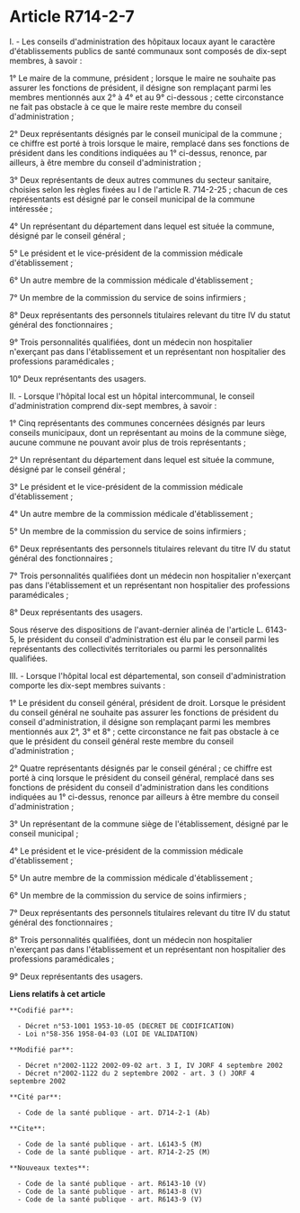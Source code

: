 # Article R714-2-7

I. - Les conseils d'administration des hôpitaux locaux ayant le caractère d'établissements publics de santé communaux sont
composés de dix-sept membres, à savoir :

1° Le maire de la commune, président ; lorsque le maire ne souhaite pas assurer les fonctions de président, il désigne son
remplaçant parmi les membres mentionnés aux 2° à 4° et au 9° ci-dessous ; cette circonstance ne fait pas obstacle à ce que le
maire reste membre du conseil d'administration ;

2° Deux représentants désignés par le conseil municipal de la commune ; ce chiffre est porté à trois lorsque le maire,
remplacé dans ses fonctions de président dans les conditions indiquées au 1° ci-dessus, renonce, par ailleurs, à être membre
du conseil d'administration ;

3° Deux représentants de deux autres communes du secteur sanitaire, choisies selon les règles fixées au I de l'article R.
714-2-25 ; chacun de ces représentants est désigné par le conseil municipal de la commune intéressée ;

4° Un représentant du département dans lequel est située la commune, désigné par le conseil général ;

5° Le président et le vice-président de la commission médicale d'établissement ;

6° Un autre membre de la commission médicale d'établissement ;

7° Un membre de la commission du service de soins infirmiers ;

8° Deux représentants des personnels titulaires relevant du titre IV du statut général des fonctionnaires ;

9° Trois personnalités qualifiées, dont un médecin non hospitalier n'exerçant pas dans l'établissement et un représentant non
hospitalier des professions paramédicales ;

10° Deux représentants des usagers.

II. - Lorsque l'hôpital local est un hôpital intercommunal, le conseil d'administration comprend dix-sept membres, à savoir :

1° Cinq représentants des communes concernées désignés par leurs conseils municipaux, dont un représentant au moins de la
commune siège, aucune commune ne pouvant avoir plus de trois représentants ;

2° Un représentant du département dans lequel est située la commune, désigné par le conseil général ;

3° Le président et le vice-président de la commission médicale d'établissement ;

4° Un autre membre de la commission médicale d'établissement ;

5° Un membre de la commission du service de soins infirmiers ;

6° Deux représentants des personnels titulaires relevant du titre IV du statut général des fonctionnaires ;

7° Trois personnalités qualifiées dont un médecin non hospitalier n'exerçant pas dans l'établissement et un représentant non
hospitalier des professions paramédicales ;

8° Deux représentants des usagers.

Sous réserve des dispositions de l'avant-dernier alinéa de l'article L. 6143-5, le président du conseil d'administration est
élu par le conseil parmi les représentants des collectivités territoriales ou parmi les personnalités qualifiées.

III. - Lorsque l'hôpital local est départemental, son conseil d'administration comporte les dix-sept membres suivants :

1° Le président du conseil général, président de droit. Lorsque le président du conseil général ne souhaite pas assurer les
fonctions de président du conseil d'administration, il désigne son remplaçant parmi les membres mentionnés aux 2°, 3° et 8° ;
cette circonstance ne fait pas obstacle à ce que le président du conseil général reste membre du conseil d'administration ;

2° Quatre représentants désignés par le conseil général ; ce chiffre est porté à cinq lorsque le président du conseil
général, remplacé dans ses fonctions de président du conseil d'administration dans les conditions indiquées au 1° ci-dessus,
renonce par ailleurs à être membre du conseil d'administration ;

3° Un représentant de la commune siège de l'établissement, désigné par le conseil municipal ;

4° Le président et le vice-président de la commission médicale d'établissement ;

5° Un autre membre de la commission médicale d'établissement ;

6° Un membre de la commission du service de soins infirmiers ;

7° Deux représentants des personnels titulaires relevant du titre IV du statut général des fonctionnaires ;

8° Trois personnalités qualifiées, dont un médecin non hospitalier n'exerçant pas dans l'établissement et un représentant non
hospitalier des professions paramédicales ;

9° Deux représentants des usagers.

**Liens relatifs à cet article**

	**Codifié par**:

	  - Décret n°53-1001 1953-10-05 (DECRET DE CODIFICATION)
	  - Loi n°58-356 1958-04-03 (LOI DE VALIDATION)

	**Modifié par**:

	  - Décret n°2002-1122 2002-09-02 art. 3 I, IV JORF 4 septembre 2002
	  - Décret n°2002-1122 du 2 septembre 2002 - art. 3 () JORF 4 septembre 2002

	**Cité par**:

	  - Code de la santé publique - art. D714-2-1 (Ab)

	**Cite**:

	  - Code de la santé publique - art. L6143-5 (M)
	  - Code de la santé publique - art. R714-2-25 (M)

	**Nouveaux textes**:

	  - Code de la santé publique - art. R6143-10 (V)
	  - Code de la santé publique - art. R6143-8 (V)
	  - Code de la santé publique - art. R6143-9 (V)
